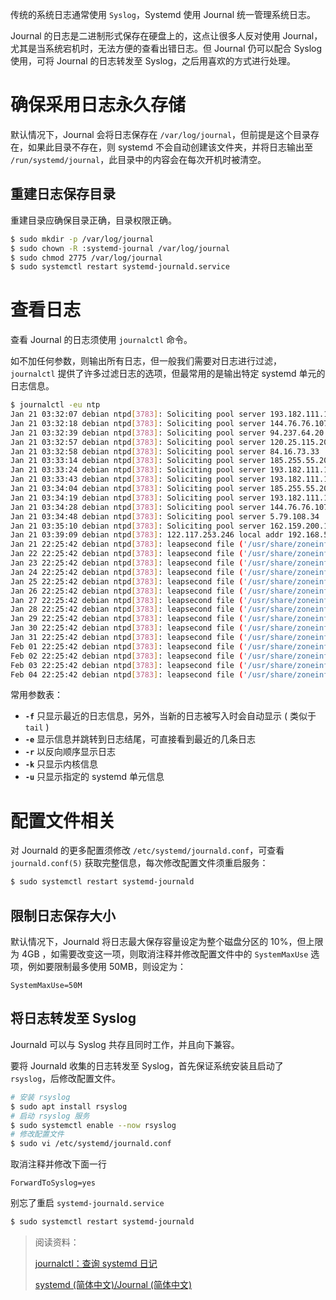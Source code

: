 传统的系统日志通常使用 `Syslog`，Systemd 使用 Journal 统一管理系统日志。

Journal 的日志是二进制形式保存在硬盘上的，这点让很多人反对使用 Journal，尤其是当系统宕机时，无法方便的查看出错日志。但 Journal 仍可以配合 Syslog 使用，可将 Journal 的日志转发至 Syslog，之后用喜欢的方式进行处理。

# 确保采用日志永久存储

默认情况下，Journal 会将日志保存在 `/var/log/journal`，但前提是这个目录存在，如果此目录不存在，则 systemd 不会自动创建该文件夹，并将日志输出至 `/run/systemd/journal`，此目录中的内容会在每次开机时被清空。

## 重建日志保存目录

重建目录应确保目录正确，目录权限正确。

```sh
$ sudo mkdir -p /var/log/journal
$ sudo chown -R :systemd-journal /var/log/journal
$ sudo chmod 2775 /var/log/journal
$ sudo systemctl restart systemd-journald.service
```

# 查看日志

查看 Journal 的日志须使用 `journalctl` 命令。

如不加任何参数，则输出所有日志，但一般我们需要对日志进行过滤，`journalctl` 提供了许多过滤日志的选项，但最常用的是输出特定 systemd 单元的日志信息。

```sh
$ journalctl -eu ntp
Jan 21 03:32:07 debian ntpd[3783]: Soliciting pool server 193.182.111.142
Jan 21 03:32:18 debian ntpd[3783]: Soliciting pool server 144.76.76.107
Jan 21 03:32:39 debian ntpd[3783]: Soliciting pool server 94.237.64.20
Jan 21 03:32:57 debian ntpd[3783]: Soliciting pool server 120.25.115.20
Jan 21 03:32:58 debian ntpd[3783]: Soliciting pool server 84.16.73.33
Jan 21 03:33:14 debian ntpd[3783]: Soliciting pool server 185.255.55.20
Jan 21 03:33:24 debian ntpd[3783]: Soliciting pool server 193.182.111.14
Jan 21 03:33:43 debian ntpd[3783]: Soliciting pool server 193.182.111.12
Jan 21 03:34:04 debian ntpd[3783]: Soliciting pool server 185.255.55.20
Jan 21 03:34:19 debian ntpd[3783]: Soliciting pool server 193.182.111.142
Jan 21 03:34:28 debian ntpd[3783]: Soliciting pool server 144.76.76.107
Jan 21 03:34:48 debian ntpd[3783]: Soliciting pool server 5.79.108.34
Jan 21 03:35:10 debian ntpd[3783]: Soliciting pool server 162.159.200.123
Jan 21 03:39:09 debian ntpd[3783]: 122.117.253.246 local addr 192.168.50.157 -> <null>
Jan 21 22:25:42 debian ntpd[3783]: leapsecond file ('/usr/share/zoneinfo/leap-seconds.list'): expired less than 25 days
Jan 22 22:25:42 debian ntpd[3783]: leapsecond file ('/usr/share/zoneinfo/leap-seconds.list'): expired less than 26 days
Jan 23 22:25:42 debian ntpd[3783]: leapsecond file ('/usr/share/zoneinfo/leap-seconds.list'): expired less than 27 days
Jan 24 22:25:42 debian ntpd[3783]: leapsecond file ('/usr/share/zoneinfo/leap-seconds.list'): expired less than 28 days
Jan 25 22:25:42 debian ntpd[3783]: leapsecond file ('/usr/share/zoneinfo/leap-seconds.list'): expired less than 29 days
Jan 26 22:25:42 debian ntpd[3783]: leapsecond file ('/usr/share/zoneinfo/leap-seconds.list'): expired less than 30 days
Jan 27 22:25:42 debian ntpd[3783]: leapsecond file ('/usr/share/zoneinfo/leap-seconds.list'): expired less than 31 days
Jan 28 22:25:42 debian ntpd[3783]: leapsecond file ('/usr/share/zoneinfo/leap-seconds.list'): expired less than 32 days
Jan 29 22:25:42 debian ntpd[3783]: leapsecond file ('/usr/share/zoneinfo/leap-seconds.list'): expired less than 33 days
Jan 30 22:25:42 debian ntpd[3783]: leapsecond file ('/usr/share/zoneinfo/leap-seconds.list'): expired less than 34 days
Jan 31 22:25:42 debian ntpd[3783]: leapsecond file ('/usr/share/zoneinfo/leap-seconds.list'): expired less than 35 days
Feb 01 22:25:42 debian ntpd[3783]: leapsecond file ('/usr/share/zoneinfo/leap-seconds.list'): expired less than 36 days
Feb 02 22:25:42 debian ntpd[3783]: leapsecond file ('/usr/share/zoneinfo/leap-seconds.list'): expired less than 37 days
Feb 03 22:25:42 debian ntpd[3783]: leapsecond file ('/usr/share/zoneinfo/leap-seconds.list'): expired less than 38 days
Feb 04 22:25:42 debian ntpd[3783]: leapsecond file ('/usr/share/zoneinfo/leap-seconds.list'): expired less than 39 days
```

常用参数表：

- **`-f`**  只显示最近的日志信息，另外，当新的日志被写入时会自动显示 ( 类似于 `tail` )
- **`-e`**  显示信息并跳转到日志结尾，可直接看到最近的几条日志
- **`-r`**  以反向顺序显示日志
- **`-k`**  只显示内核信息
- **`-u`**  只显示指定的 systemd 单元信息

# 配置文件相关

对 Journald 的更多配置须修改 `/etc/systemd/journald.conf`，可查看 `journald.conf(5)` 获取完整信息，每次修改配置文件须重启服务：

```sh
$ sudo systemctl restart systemd-journald
```

## 限制日志保存大小

默认情况下，Journald 将日志最大保存容量设定为整个磁盘分区的 10%，但上限为 4GB ，如需要改变这一项，则取消注释并修改配置文件中的 `SystemMaxUse` 选项，例如要限制最多使用 50MB，则设定为：

```
SystemMaxUse=50M
```

## 将日志转发至 Syslog

Journald 可以与 Syslog 共存且同时工作，并且向下兼容。

要将 Journald 收集的日志转发至 Syslog，首先保证系统安装且启动了 `rsyslog`，后修改配置文件。

```sh
# 安装 rsyslog
$ sudo apt install rsyslog
# 启动 rsyslog 服务
$ sudo systemctl enable --now rsyslog
# 修改配置文件
$ sudo vi /etc/systemd/journald.conf
```

取消注释并修改下面一行

```
ForwardToSyslog=yes
```

别忘了重启 `systemd-journald.service`

```sh
$ sudo systemctl restart systemd-journald
```

> 阅读资料：
> 
> [journalctl：查询 systemd 日记](https://documentation.suse.com/zh-cn/sles/15-SP2/html/SLES-all/cha-journalctl.html)
>
> [systemd (简体中文)/Journal (简体中文)](https://wiki.archlinux.org/index.php/Systemd_(%E7%AE%80%E4%BD%93%E4%B8%AD%E6%96%87)/Journal_(%E7%AE%80%E4%BD%93%E4%B8%AD%E6%96%87))
